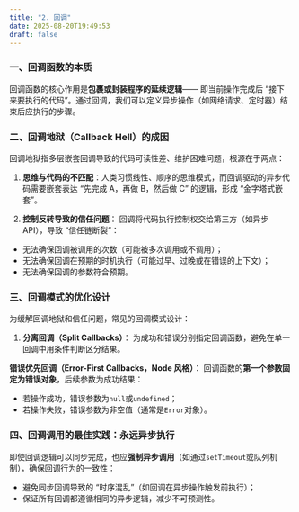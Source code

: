 ```yaml
---
title: "2. 回调"
date: 2025-08-20T19:49:53
draft: false
---
```


### 一、回调函数的本质

回调函数的核心作用是**包裹或封装程序的延续逻辑**—— 即当前操作完成后 “接下来要执行的代码”。通过回调，我们可以定义异步操作（如网络请求、定时器）结束后应执行的步骤。

### 二、回调地狱（Callback Hell）的成因

回调地狱指多层嵌套回调导致的代码可读性差、维护困难问题，根源在于两点：

1. **思维与代码的不匹配**：人类习惯线性、顺序的思维模式，而回调驱动的异步代码需要嵌套表达 “先完成 A，再做 B，然后做 C” 的逻辑，形成 “金字塔式嵌套”。

2. **控制反转导致的信任问题**：
   回调将代码执行控制权交给第三方（如异步 API），导致 “信任链断裂”：

- 无法确保回调被调用的次数（可能被多次调用或不调用）；
- 无法确保回调在预期的时机执行（可能过早、过晚或在错误的上下文）；
- 无法确保回调的参数符合预期。

### 三、回调模式的优化设计

为缓解回调地狱和信任问题，常见的回调模式设计：

1. **分离回调（Split Callbacks）**：
   为成功和错误分别指定回调函数，避免在单一回调中用条件判断区分结果。

**错误优先回调（Error-First Callbacks，Node 风格）**：
回调函数的**第一个参数固定为错误对象**，后续参数为成功结果：

- 若操作成功，错误参数为`null`或`undefined`；
- 若操作失败，错误参数为非空值（通常是`Error`对象）。

### 四、回调调用的最佳实践：永远异步执行

即使回调逻辑可以同步完成，也应**强制异步调用**（如通过`setTimeout`或队列机制），确保回调行为的一致性：

- 避免同步回调导致的 “时序混乱”（如回调在异步操作触发前执行）；
- 保证所有回调都遵循相同的异步逻辑，减少不可预测性。


